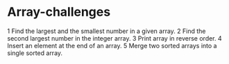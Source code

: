 # Array-challenges

1 Find the largest and the smallest number in a given array.
2 Find the second largest number in the integer array.
3 Print array in reverse order.
4 Insert an element at the end of an array.
5 Merge two sorted arrays into a single sorted array.